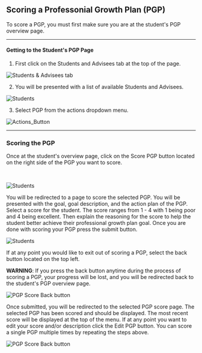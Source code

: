 

## Scoring a Professonial Growth Plan (PGP)

To score a PGP, you must first make sure you are at the student's PGP overview page.
***
#### Getting to the Student's PGP Page
1. First click on the Students and Advisees tab at the top of the page.

  ![Students & Advisees tab](/help_images/students_tab.JPG)

2. You will be presented with a list of available Students and Advisees.

  ![Students](/help_images/students.JPG)

3. Select PGP from the actions dropdown menu.

  ![Actions_Button](/help_images/scoring_a_professional_growth_plan/pgp_dropdown.JPG)

***
### Scoring the PGP
Once at the student's overview page, click on the Score PGP button located on the right side of the PGP you want to score.

&nbsp;

  ![Students](/help_images/scoring_a_professional_growth_plan/score_pgp.JPG)

You will be redirected to a page to score the selected PGP. You will be presented with the goal, goal description, and the action plan of the PGP. Select a score for the student. The score ranges from 1 - 4 with 1 being poor and 4 being excellent. Then explain the reasoning for the score to help the student better achieve their professional growth plan goal. Once you are done with scoring your PGP press the submit button.

  ![Students](/help_images/scoring_a_professional_growth_plan/scoring_pgp_page.JPG)

If at any point you would like to exit out of scoring a PGP, select the back button located on the top left.&nbsp;

**WARNING**: If you press the back button anytime during the process of scoring a PGP, your progress will be lost, and you will be redirected back to the student's PGP overview page.

  ![PGP Score Back button](/help_images/scoring_a_professional_growth_plan/pgp_score_back_button.JPG)

Once submitted, you will be redirected to the selected PGP score page. The selected PGP has been scored and should be displayed. The most recent score will be displayed at the top of the menu. If at any point you want to edit your score and/or description click the Edit PGP button. You can score a single PGP multiple times by repeating the steps above.

![PGP Score Back button](/help_images/scoring_a_professional_growth_plan/pgp_scored.JPG)
